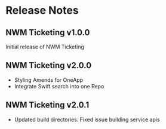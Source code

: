 # Release Notes

## NWM Ticketing v1.0.0

Initial release of NWM Ticketing

## NWM Ticketing v2.0.0

- Styling Amends for OneApp
- Integrate Swift search into one Repo

## NWM Ticketing v2.0.1

- Updated build directories. Fixed issue building service apis